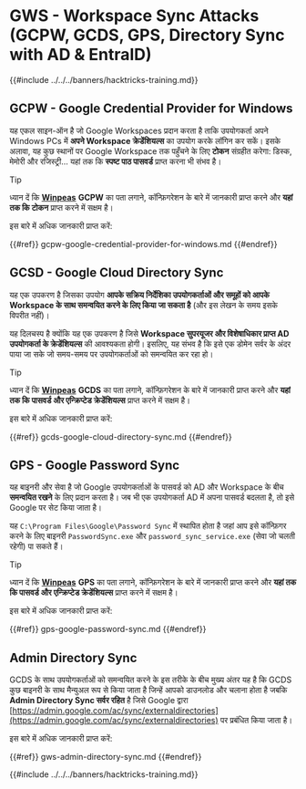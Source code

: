 # GWS - Workspace Sync Attacks (GCPW, GCDS, GPS, Directory Sync with AD & EntraID)

{{#include ../../../banners/hacktricks-training.md}}

## GCPW - Google Credential Provider for Windows

यह एकल साइन-ऑन है जो Google Workspaces प्रदान करता है ताकि उपयोगकर्ता अपने Windows PCs में **अपने Workspace क्रेडेंशियल्स** का उपयोग करके लॉगिन कर सकें। इसके अलावा, यह कुछ स्थानों पर Google Workspace तक पहुँचने के लिए **टोकन** संग्रहीत करेगा: डिस्क, मेमोरी और रजिस्ट्री... यहां तक कि **स्पष्ट पाठ पासवर्ड** प्राप्त करना भी संभव है।

> [!TIP]
> ध्यान दें कि [**Winpeas**](https://github.com/peass-ng/PEASS-ng/tree/master/winPEAS/winPEASexe) **GCPW** का पता लगाने, कॉन्फ़िगरेशन के बारे में जानकारी प्राप्त करने और **यहां तक कि टोकन** प्राप्त करने में सक्षम है।

इस बारे में अधिक जानकारी प्राप्त करें:

{{#ref}}
gcpw-google-credential-provider-for-windows.md
{{#endref}}

## GCSD - Google Cloud Directory Sync

यह एक उपकरण है जिसका उपयोग **आपके सक्रिय निर्देशिका उपयोगकर्ताओं और समूहों को आपके Workspace के साथ समन्वयित करने के लिए किया जा सकता है** (और इस लेखन के समय इसके विपरीत नहीं)।

यह दिलचस्प है क्योंकि यह एक उपकरण है जिसे **Workspace सुपरयूजर और विशेषाधिकार प्राप्त AD उपयोगकर्ता के क्रेडेंशियल्स** की आवश्यकता होगी। इसलिए, यह संभव है कि इसे एक डोमेन सर्वर के अंदर पाया जा सके जो समय-समय पर उपयोगकर्ताओं को समन्वयित कर रहा हो।

> [!TIP]
> ध्यान दें कि [**Winpeas**](https://github.com/peass-ng/PEASS-ng/tree/master/winPEAS/winPEASexe) **GCDS** का पता लगाने, कॉन्फ़िगरेशन के बारे में जानकारी प्राप्त करने और **यहां तक कि पासवर्ड और एन्क्रिप्टेड क्रेडेंशियल्स** प्राप्त करने में सक्षम है।

इस बारे में अधिक जानकारी प्राप्त करें:

{{#ref}}
gcds-google-cloud-directory-sync.md
{{#endref}}

## GPS - Google Password Sync

यह बाइनरी और सेवा है जो Google उपयोगकर्ताओं के पासवर्ड को AD और Workspace के बीच **समन्वयित रखने** के लिए प्रदान करता है। जब भी एक उपयोगकर्ता AD में अपना पासवर्ड बदलता है, तो इसे Google पर सेट किया जाता है।

यह `C:\Program Files\Google\Password Sync` में स्थापित होता है जहां आप इसे कॉन्फ़िगर करने के लिए बाइनरी `PasswordSync.exe` और `password_sync_service.exe` (सेवा जो चलती रहेगी) पा सकते हैं।

> [!TIP]
> ध्यान दें कि [**Winpeas**](https://github.com/peass-ng/PEASS-ng/tree/master/winPEAS/winPEASexe) **GPS** का पता लगाने, कॉन्फ़िगरेशन के बारे में जानकारी प्राप्त करने और **यहां तक कि पासवर्ड और एन्क्रिप्टेड क्रेडेंशियल्स** प्राप्त करने में सक्षम है।

इस बारे में अधिक जानकारी प्राप्त करें:

{{#ref}}
gps-google-password-sync.md
{{#endref}}

## Admin Directory Sync

GCDS के साथ उपयोगकर्ताओं को समन्वयित करने के इस तरीके के बीच मुख्य अंतर यह है कि GCDS कुछ बाइनरी के साथ मैन्युअल रूप से किया जाता है जिन्हें आपको डाउनलोड और चलाना होता है जबकि **Admin Directory Sync सर्वर रहित** है जिसे Google द्वारा [https://admin.google.com/ac/sync/externaldirectories](https://admin.google.com/ac/sync/externaldirectories) पर प्रबंधित किया जाता है।

इस बारे में अधिक जानकारी प्राप्त करें:

{{#ref}}
gws-admin-directory-sync.md
{{#endref}}

{{#include ../../../banners/hacktricks-training.md}}
